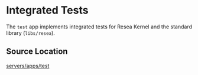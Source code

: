 # Integrated Tests
The `test` app implements integrated tests for Resea Kernel and the standard library (`libs/resea`).

## Source Location
[servers/apps/test](https://github.com/nuta/resea/tree/master/servers/apps/test)
